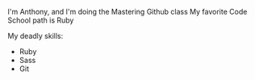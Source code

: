 I'm Anthony, and I'm doing the Mastering Github class
My favorite Code School path is Ruby

My deadly skills:

* Ruby
* Sass
* Git

